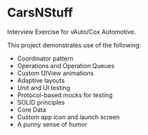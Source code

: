 # CarsNStuff
Interview Exercise for vAuto/Cox Automotive.

This project demonstrates use of the following:
- Coordinator pattern
- Operations and Operation Queues
- Custom UIView animations
- Adaptive layouts
- Unit and UI testing
- Protocol-based mocks for testing
- SOLID principles
- Core Data
- Custom app icon and launch screen
- A punny sense of humor
